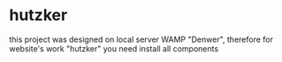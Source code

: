 # hutzker

this project was designed on local server WAMP "Denwer", therefore for website's work  "hutzker" you need install all components
